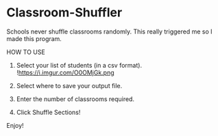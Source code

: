 # Classroom-Shuffler

Schools never shuffle classrooms randomly. This really triggered me so I made this program.

HOW TO USE

1. Select your list of students (in a csv format).
   !https://i.imgur.com/O0OMjGk.png

2. Select where to save your output file.

3. Enter the number of classrooms required.

4. Click Shuffle Sections!

Enjoy!

